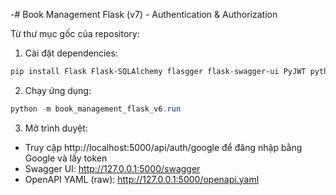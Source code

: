 -# Book Management Flask (v7) - Authentication & Authorization

Từ thư mục gốc của repository:
1) Cài đặt dependencies:

```powershell
pip install Flask Flask-SQLAlchemy flasgger flask-swagger-ui PyJWT python-dotenv
```

2) Chạy ứng dụng:

```powershell
python -m book_management_flask_v6.run
```

3) Mở trình duyệt:
- Truy cập http://localhost:5000/api/auth/google để đăng nhập bằng Google và lấy token
- Swagger UI: http://127.0.0.1:5000/swagger
- OpenAPI YAML (raw): http://127.0.0.1:5000/openapi.yaml

